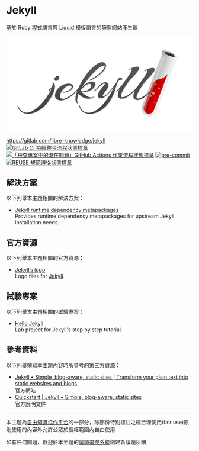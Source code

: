 # Jekyll

基於 Ruby 程式語言與 Liquid 模板語言的靜態網站產生器

![主題示意圖](doc-assets/jekyll-logo-light-solid.png "主題示意圖")

<https://gitlab.com/libre-knowledge/jekyll>  
[![GitLab CI 持續整合流程狀態標章](https://gitlab.com/libre-knowledge/jekyll/badges/main/pipeline.svg?ignore_skipped=true "點擊查看 GitLab CI 持續整合流程的運行狀態")](https://gitlab.com/libre-knowledge/jekyll/-/commits/main) [![「檢查專案中的潛在問題」GitHub Actions 作業流程狀態標章](https://github.com/libre-knowledge/jekyll/actions/workflows/check-potential-problems.yml/badge.svg "本專案使用 GitHub Actions 自動化檢查專案中的潛在問題")](https://github.com/libre-knowledge/jekyll/actions/workflows/check-potential-problems.yml) [![pre-commit](https://img.shields.io/badge/pre--commit-enabled-brightgreen?logo=pre-commit&logoColor=white "本專案使用 pre-commit 檢查專案中的潛在問題")](https://github.com/pre-commit/pre-commit) [![REUSE 規範遵從狀態標章](https://api.reuse.software/badge/gitlab.com/libre-knowledge/jekyll "本專案遵從 REUSE 規範降低軟體授權合規成本")](https://api.reuse.software/info/gitlab.com/libre-knowledge/jekyll)

## 解決方案

以下列舉本主題相關的解決方案：

* [Jekyll runtime dependency metapackages](https://gitlab.com/brlin/jekyll-runtime-dependency-metapackages)  
  Provides runtime dependency metapackages for upstream Jekyll installation needs.

## 官方資源

以下列舉本主題相關的官方資源：

* [Jekyll’s logo](https://github.com/jekyll/brand)  
  Logo files for [Jekyll](http://jekyllrb.com).

## 試驗專案

以下列舉本主題相關的試驗專案：

* [Hello Jekyll](https://gitlab.com/brlin/hello-jekyll)  
  Lab project for Jekyll's step by step tutorial.

## 參考資料

以下列舉撰寫本主題內容時所參考的第三方資源：

* [Jekyll • Simple, blog-aware, static sites | Transform your plain text into static websites and blogs](https://jekyllrb.com/)  
  官方網站
* [Quickstart | Jekyll • Simple, blog-aware, static sites](https://jekyllrb.com/docs/)  
  官方說明文件

---

本主題為[自由知識協作平台](https://gitlab.com/libre-knowledge/libre-knowledge)的一部分，除部份特別標註之經合理使用(fair use)原則使用的內容外允許公眾於授權範圍內自由使用

如有任何問題，歡迎於本主題的[議題追蹤系統](https://gitlab.com/libre-knowledge/jekyll/-/issues)創建新議題反饋
